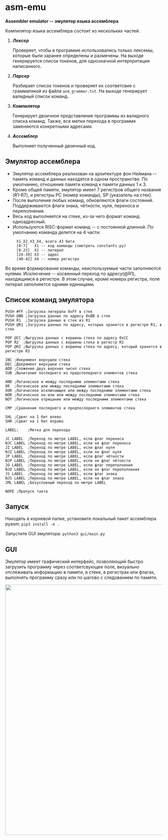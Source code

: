 # asm-emu
**Assembler emulator -- эмулятор языка ассемблера**

Компилятор языка ассемблера состоит из нескольких частей:

1. ***Лексер***

    Проверяет, чтобы в программе использовались только лексемы, которые были заранее определены и размечены.
    На выходе генерируется список токенов, для однозначной интерпритации написанного.
    
2. ***Парсер***

    Разбирает список токенов и проверяет их соответсвие с грамматикой из файла `asm_grammar.txt`.
    На выходе генерирует валидный список команд.
    
3. ***Компилятор***
    
    Генерирует двоичное представление программы из валидного списка команд. Также, все метки перехода в программе заменяются конкретными адресами.
    
4. ***Ассемблер***
    
    Выполняет полученный двоичный код.
    
## Эмулятор ассемблера

   * Эмулятор ассемблера реализован на архитектуре фон Неймана -- память команд и данных находятся в одном пространстве. 
   По умолчанию, отношения памяти команд к памяти данных 1 к 3.
   * Кроме общей памяти, эмулятор имеет 7 регистров общего названия (R1-R7), и регистры PC (номер команды), SP (указатель на стек).
   * После выполения любых команд, обновляются флаги состояний. Поддерживаются флаги знака, чётности, нуля, переноса и переполнения.
   * Весь код выполняется на стеке, из-за чего формат команд одноадресный.
   * Используются RISC-формат команд -- с постоянной длинной.
   По умолчанию команда делится на 4 части:
   ```
        X1_X2_X3_X4, всего 43 бита
        [0-7]   X1 -- код команды (смотреть constants.py)
        [8-23]  X2 -- литерал
        [24-39] X3 -- адрес
        [40-42] X4 -- номер регистра
   ```
   Во время формирования команды, неиспользуемые части заполняются нулями. Исключение -- косвенный переход по адресу(@R1), находящимся в регистре. 
   В этом случае, кроме номера регистра, поле литерал заполняется одними единицами.
   
## Список команд эмулятора
  ```
  PUSH #FF ;Загрузка литерала 0xFF в стек
  PUSH @BB ;Загрузка данных по адресу 0xBB в стек
  PUSH R1  ;Загрузка данных в стек из R1
  PUSH @R1 ;Загрузка данных по адресу, которых хранится в регистре R1, в стек
  
  POP @CC ;Выгрузка данных с вершины стека по адресу 0xCC
  POP R2  ;Выгрузка данных с вершины стека в регистр R2
  POP @R2 ;Выгрузка данных с вершины стека по адресу, который хранится в регистре R2
  
  INC ;Инкремент верхушки стека
  DEC ;Декремент верхушки стека
  ADD ;Сложение двух верхних чисел стека
  SUB ;Вычитание последнего из предсполеднего элементов стека
  
  AND ;Логическое и между последними элементами стека
  OR  ;Логическое или между последними элементами стека
  XOR ;Логическое исключающее или между последними элементами стека
  NOR ;Логическое не-или или между последними элементами стека
  NOT ;Логическое отрицание или между последними элементами стека
  
  CMP ;Сравнение последнего и предпоследнего элементов стека
  
  SHL ;Сдвиг на 1 бит влево
  SHR ;Сдвиг на 1 бит вправо
  
  LABEL:    ;Метка для перехода
  
  JC LABEL  ;Переход по метре LABEL, если флаг переноса
  NJC LABEL ;Переход по метре LABEL, если не флаг переноса
  JZ LABEL  ;Переход по метре LABEL, если флаг нуля
  NJZ LABEL ;Переход по метре LABEL, если не флаг нуля
  JP LABEL  ;Переход по метре LABEL, если флаг чётности
  NJP LABEL ;Переход по метре LABEL, если не флаг чётности
  JO LABEL  ;Переход по метре LABEL, если флаг переполнения
  NJO LABEL ;Переход по метре LABEL, если не флаг переполнения
  JS LABEL  ;Переход по метре LABEL, если флаг знака
  NJS LABEL ;Переход по метре LABEL, если не флаг знака
  JML LABEL ;Безусловный переход по метре LABEL
  
  NOPE ;Пропуск такта
  ```
  ## Запуск
  Находять в корневой папке, установите локальный пакет ассемблера pyasm: `pip3 install -e .`
  
  Запустите GUI эмулятора: `python3 gui/main.py`
  
  ## GUI
  Эмулятор имеет графический интерфейс, позволяющий быстро загрузить программу через соответсвующее поле, 
  визуально отслеживать информацию в памяти, в стеке, в регистрах или флагах, выполнять программу сразу или по шагово с следованием по памяти.
  
  <img src="https://i.imgur.com/zhRWMlq.png" width="800">
